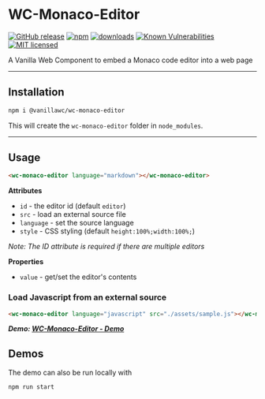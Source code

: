 # WC-Monaco-Editor

[![GitHub release](https://img.shields.io/github/v/release/vanillawc/wc-monaco-editor.svg)](https://github.com/vanillawc/wc-monaco-editor/releases)
[![npm](https://badgen.net/npm/v/@vanillawc/wc-monaco-editor)](https://www.npmjs.com/package/@vanillawc/wc-monaco-editor)
[![downloads](https://badgen.net/npm/dt/@vanillawc/wc-monaco-editor)](https://www.npmjs.com/package/@vanillawc/wc-monaco-editor)
[![Known Vulnerabilities](https://snyk.io/test/npm/@vanillawc/wc-monaco-editor/badge.svg)](https://snyk.io/test/npm/@vanillawc/wc-monaco-editor)
[![MIT licensed](https://img.shields.io/badge/license-MIT-blue.svg)](https://raw.githubusercontent.com/vanillawc/wc-monaco-editor/master/LICENSE)
<!-- [![Actions Status](https://github.com/vanillawc/wc-monaco-editor/workflows/Release/badge.svg)](https://github.com/vanillawc/wc-monaco-editor/actions) -->

A Vanilla Web Component to embed a Monaco code editor into a web page

 <!-- TODO: Add video graphic here -->

-----

## Installation

```sh
npm i @vanillawc/wc-monaco-editor
```

This will create the `wc-monaco-editor` folder in `node_modules`.

-----

## Usage

```html
<wc-monaco-editor language="markdown"></wc-monaco-editor>
```

**Attributes**

- `id` - the editor id (default `editor`)
- `src` - load an external source file
- `language` - set the source language
- `style` - CSS styling (default `height:100%;width:100%;`)

*Note: The ID attribute is required if there are multiple editors*

**Properties**

- `value` - get/set the editor's contents

### Load Javascript from an external source

```html
<wc-monaco-editor language="javascript" src="./assets/sample.js"></wc-monaco-editor>
```

***Demo: [WC-Monaco-Editor - Demo][]***

## Demos

The demo can also be run locally with

```sh
npm run start
```

[WC-Monaco-Editor - Demo]: https://vanillawc.github.io/wc-monaco-editor/demo/index.html

